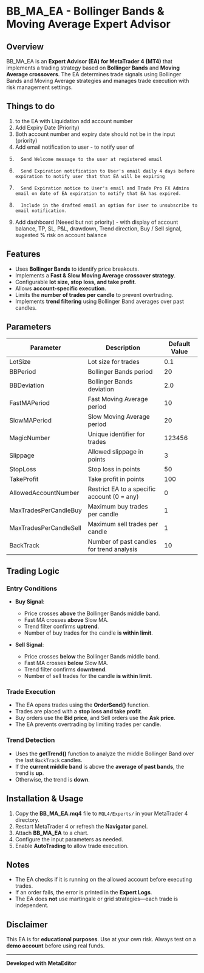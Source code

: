 # BB_MA_EA - Bollinger Bands & Moving Average Expert Advisor

## Overview
BB_MA_EA is an **Expert Advisor (EA) for MetaTrader 4 (MT4)** that implements a trading strategy based on **Bollinger Bands** and **Moving Average crossovers**. The EA determines trade signals using Bollinger Bands and Moving Average strategies and manages trade execution with risk management settings.

## Things to do
1. to the EA with Liquidation add account number
2. Add Expiry Date (Priority)
3. Both account number and expiry date should not be in the input (priority)
4. Add email notification to user - to notify user of
5.       Send Welcome message to the user at registered email
6.       Send Expiration notification to User's email daily 4 days before expiration to notify user that that EA will be expiring
7.       Send Expiration notice to User's email and Trade Pro FX Admins email on date of EA expiration to notify that EA has expired.
8.       Include in the drafted email an option for User to unsubscribe to email notification.
9. Add dashboard (Neeed but not priority) - with display of account balance, TP, SL, P&L, drawdown, Trend direction, Buy / Sell signal, sugested % risk on account balance

## Features
- Uses **Bollinger Bands** to identify price breakouts.
- Implements a **Fast & Slow Moving Average crossover strategy**.
- Configurable **lot size, stop loss, and take profit**.
- Allows **account-specific execution**.
- Limits the **number of trades per candle** to prevent overtrading.
- Implements **trend filtering** using Bollinger Band averages over past candles.

## Parameters
| Parameter                  | Description                                      | Default Value |
|----------------------------|--------------------------------------------------|--------------|
| LotSize                    | Lot size for trades                              | 0.1          |
| BBPeriod                   | Bollinger Bands period                           | 20           |
| BBDeviation                | Bollinger Bands deviation                        | 2.0          |
| FastMAPeriod               | Fast Moving Average period                       | 10           |
| SlowMAPeriod               | Slow Moving Average period                       | 20           |
| MagicNumber                | Unique identifier for trades                     | 123456       |
| Slippage                   | Allowed slippage in points                       | 3            |
| StopLoss                   | Stop loss in points                              | 50           |
| TakeProfit                 | Take profit in points                            | 100          |
| AllowedAccountNumber       | Restrict EA to a specific account (0 = any)      | 0            |
| MaxTradesPerCandleBuy      | Maximum buy trades per candle                    | 1            |
| MaxTradesPerCandleSell     | Maximum sell trades per candle                   | 1            |
| BackTrack                  | Number of past candles for trend analysis        | 10           |

## Trading Logic
### Entry Conditions
- **Buy Signal**:
  - Price crosses **above** the Bollinger Bands middle band.
  - Fast MA crosses **above** Slow MA.
  - Trend filter confirms **uptrend**.
  - Number of buy trades for the candle **is within limit**.

- **Sell Signal**:
  - Price crosses **below** the Bollinger Bands middle band.
  - Fast MA crosses **below** Slow MA.
  - Trend filter confirms **downtrend**.
  - Number of sell trades for the candle **is within limit**.

### Trade Execution
- The EA opens trades using the **OrderSend()** function.
- Trades are placed with a **stop loss and take profit**.
- Buy orders use the **Bid price**, and Sell orders use the **Ask price**.
- The EA prevents overtrading by limiting trades per candle.

### Trend Detection
- Uses the **getTrend()** function to analyze the middle Bollinger Band over the last `BackTrack` candles.
- If the **current middle band** is above the **average of past bands**, the trend is **up**.
- Otherwise, the trend is **down**.

## Installation & Usage
1. Copy the **BB_MA_EA.mq4** file to `MQL4/Experts/` in your MetaTrader 4 directory.
2. Restart MetaTrader 4 or refresh the **Navigator** panel.
3. Attach **BB_MA_EA** to a chart.
4. Configure the input parameters as needed.
5. Enable **AutoTrading** to allow trade execution.

## Notes
- The EA checks if it is running on the allowed account before executing trades.
- If an order fails, the error is printed in the **Expert Logs**.
- The EA does **not** use martingale or grid strategies—each trade is independent.

## Disclaimer
This EA is for **educational purposes**. Use at your own risk. Always test on a **demo account** before using real funds.

---
**Developed with MetaEditor**


